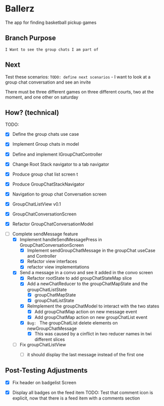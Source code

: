 # Ballerz
The app for finding basketball pickup games


## Branch Purpose
    I Want to see the group chats I am part of

## Next 
Test these scenarios:
    `TODO: define next scenarios` 
    - I want to look at a group chat conversation and see an invite
        
There must be three different games on three different courts, two at the moment, and one other on saturday


## How? (technical)
TODO: 
- [x] Define the group chats use case

- [x] Implement Group chats in model

- [x] Define and implement IGroupChatController

- [x] Change Root Stack navigator to a tab navigator

- [x] Produce group chat list screen
t
- [x] Produce GroupChatStackNavigator


- [x] Navigation to group chat Conversation screen


- [x] GroupChatListView v0.1

- [x] GroupChatConversationScreen


* [x] Refactor GroupChatConversationModel


- [ ] Complete sendMessage feature 
    - [x] Implement handleSendMessagePress in GroupChatConversationScreen
        - [x] Implement sendGroupChatMessage in the groupChat useCase and Controller
        - [x] Refactor view interfaces 
        - [x] refactor view implementations

    - [x] Send a message in a convo and see it added in the convo screen
        * [x] Refactor rootState to add groupChatStateMap slice
        * [x] Add a newChatReducer to the groupChatMapState and the groupChatListState
            - [x] groupChatMapState
            - [x] groupChatListState
        * [x] ReImplement the groupChatModel to interact with the two states
            - [x] Add groupChatMap action on new message event
            - [x] Add groupChatMap action on new groupChatList event
        * [x] `Bug: ` The groupChatList delete elements on newGroupChatMessage
            * [x] This was caused by a cinflict in two reducer names in twi different slices

    * [ ] Fix groupChatListView
        - [ ] it should display the last message instead of the first one






## Post-Testing Adjustments
- [x] Fix header on badgelist Screen
- [x] Display all badges on the feed item
TODO: Test that comment icon is explicit, now that there is a feed item with a comments section



